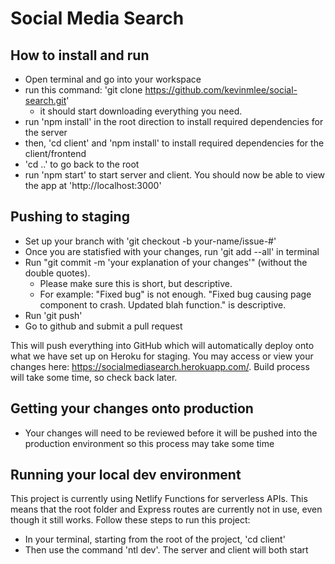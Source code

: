 # Social Media Search

## How to install and run

- Open terminal and go into your workspace
- run this command: 'git clone https://github.com/kevinmlee/social-search.git'
  - it should start downloading everything you need.
- run 'npm install' in the root direction to install required dependencies for the server
- then, 'cd client' and 'npm install' to install required dependencies for the client/frontend
- 'cd ..' to go back to the root
- run 'npm start' to start server and client. You should now be able to view the app at 'http://localhost:3000'

## Pushing to staging

- Set up your branch with 'git checkout -b your-name/issue-#'
- Once you are statisfied with your changes, run 'git add --all' in terminal
- Run "git commit -m 'your explanation of your changes'" (without the double quotes).
  - Please make sure this is short, but descriptive.
  - For example: "Fixed bug" is not enough. "Fixed bug causing page component to crash. Updated blah function." is descriptive.
- Run 'git push'
- Go to github and submit a pull request

This will push everything into GitHub which will automatically deploy onto what we have set up on Heroku for staging. You may access or view your changes here: https://socialmediasearch.herokuapp.com/. Build process will take some time, so check back later.

## Getting your changes onto production

- Your changes will need to be reviewed before it will be pushed into the production environment so this process may take some time

## Running your local dev environment
This project is currently using Netlify Functions for serverless APIs. This means that the root folder and Express routes are currently not in use, even though it still works. Follow these steps to run this project:

- In your terminal, starting from the root of the project, 'cd client'
- Then use the command 'ntl dev'. The server and client will both start

